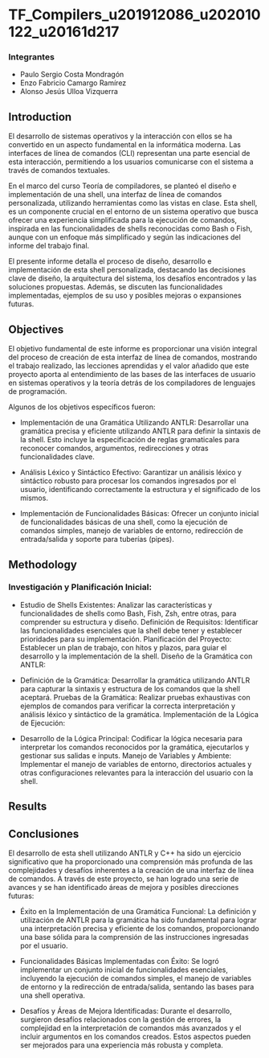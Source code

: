 # TF_Compilers_u201912086_u202010122_u20161d217

### Integrantes
- Paulo Sergio Costa Mondragón
- Enzo Fabricio Camargo Ramírez
- Alonso Jesús Ulloa Vizquerra

## Introduction

El desarrollo de sistemas operativos y la interacción con ellos se ha convertido en un aspecto fundamental en la informática moderna. Las interfaces de línea de comandos (CLI) representan una parte esencial de esta interacción, permitiendo a los usuarios comunicarse con el sistema a través de comandos textuales.

En el marco del curso Teoría de compiladores, se planteó el diseño e implementación de una shell, una interfaz de línea de comandos personalizada, utilizando herramientas como las vistas en clase. Esta shell, es un componente crucial en el entorno de un sistema operativo que busca ofrecer una experiencia simplificada para la ejecución de comandos, inspirada en las funcionalidades de shells reconocidas como Bash o Fish, aunque con un enfoque más simplificado y según las indicaciones del informe del trabajo final.

El presente informe detalla el proceso de diseño, desarrollo e implementación de esta shell personalizada, destacando las decisiones clave de diseño, la arquitectura del sistema, los desafíos encontrados y las soluciones propuestas. Además, se discuten las funcionalidades implementadas, ejemplos de su uso y posibles mejoras o expansiones futuras.

## Objectives

El objetivo fundamental de este informe es proporcionar una visión integral del proceso de creación de esta interfaz de línea de comandos, mostrando el trabajo realizado, las lecciones aprendidas y el valor añadido que este proyecto aporta al entendimiento de las bases de las interfaces de usuario en sistemas operativos y la teoría detrás de los compiladores de lenguajes de programación.

Algunos de los objetivos específicos fueron:

- Implementación de una Gramática Utilizando ANTLR: Desarrollar una gramática precisa y eficiente utilizando ANTLR para definir la sintaxis de la shell. Esto incluye la especificación de reglas gramaticales para reconocer comandos, argumentos, redirecciones y otras funcionalidades clave.

- Análisis Léxico y Sintáctico Efectivo: Garantizar un análisis léxico y sintáctico robusto para procesar los comandos ingresados por el usuario, identificando correctamente la estructura y el significado de los mismos.

- Implementación de Funcionalidades Básicas: Ofrecer un conjunto inicial de funcionalidades básicas de una shell, como la ejecución de comandos simples, manejo de variables de entorno, redirección de entrada/salida y soporte para tuberías (pipes).

## Methodology

### Investigación y Planificación Inicial:

- Estudio de Shells Existentes: Analizar las características y funcionalidades de shells como Bash, Fish, Zsh, entre otras, para comprender su estructura y diseño.
Definición de Requisitos: Identificar las funcionalidades esenciales que la shell debe tener y establecer prioridades para su implementación.
Planificación del Proyecto: Establecer un plan de trabajo, con hitos y plazos, para guiar el desarrollo y la implementación de la shell.
Diseño de la Gramática con ANTLR:

- Definición de la Gramática: Desarrollar la gramática utilizando ANTLR para capturar la sintaxis y estructura de los comandos que la shell aceptará.
Pruebas de la Gramática: Realizar pruebas exhaustivas con ejemplos de comandos para verificar la correcta interpretación y análisis léxico y sintáctico de la gramática.
Implementación de la Lógica de Ejecución:

- Desarrollo de la Lógica Principal: Codificar la lógica necesaria para interpretar los comandos reconocidos por la gramática, ejecutarlos y gestionar sus salidas e inputs.
Manejo de Variables y Ambiente: Implementar el manejo de variables de entorno, directorios actuales y otras configuraciones relevantes para la interacción del usuario con la shell.

## Results



## Conclusiones

El desarrollo de esta shell utilizando ANTLR y C++ ha sido un ejercicio significativo que ha proporcionado una comprensión más profunda de las complejidades y desafíos inherentes a la creación de una interfaz de línea de comandos. A través de este proyecto, se han logrado una serie de avances y se han identificado áreas de mejora y posibles direcciones futuras:

- Éxito en la Implementación de una Gramática Funcional: La definición y utilización de ANTLR para la gramática ha sido fundamental para lograr una interpretación precisa y eficiente de los comandos, proporcionando una base sólida para la comprensión de las instrucciones ingresadas por el usuario.

- Funcionalidades Básicas Implementadas con Éxito: Se logró implementar un conjunto inicial de funcionalidades esenciales, incluyendo la ejecución de comandos simples, el manejo de variables de entorno y la redirección de entrada/salida, sentando las bases para una shell operativa.

- Desafíos y Áreas de Mejora Identificadas: Durante el desarrollo, surgieron desafíos relacionados con la gestión de errores, la complejidad en la interpretación de comandos más avanzados y el incluir argumentos en los comandos creados. Estos aspectos pueden ser mejorados para una experiencia más robusta y completa.
